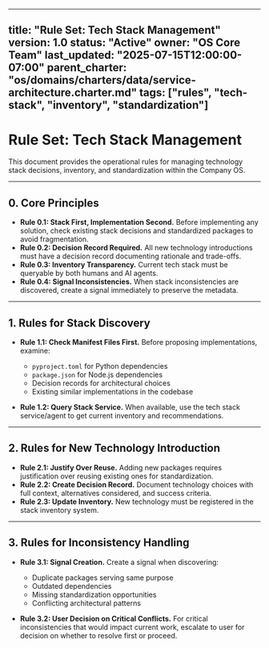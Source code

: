 
---
title: "Rule Set: Tech Stack Management"
version: 1.0
status: "Active"
owner: "OS Core Team"
last_updated: "2025-07-15T12:00:00-07:00"
parent_charter: "os/domains/charters/data/service-architecture.charter.md"
tags: ["rules", "tech-stack", "inventory", "standardization"]
---

# **Rule Set: Tech Stack Management**

This document provides the operational rules for managing technology stack decisions, inventory, and standardization within the Company OS.

---

## **0. Core Principles**

* **Rule 0.1: Stack First, Implementation Second.** Before implementing any solution, check existing stack decisions and standardized packages to avoid fragmentation.
* **Rule 0.2: Decision Record Required.** All new technology introductions must have a decision record documenting rationale and trade-offs.
* **Rule 0.3: Inventory Transparency.** Current tech stack must be queryable by both humans and AI agents.
* **Rule 0.4: Signal Inconsistencies.** When stack inconsistencies are discovered, create a signal immediately to preserve the metadata.

---

## **1. Rules for Stack Discovery**

* **Rule 1.1: Check Manifest Files First.** Before proposing implementations, examine:
  - `pyproject.toml` for Python dependencies
  - `package.json` for Node.js dependencies
  - Decision records for architectural choices
  - Existing similar implementations in the codebase

* **Rule 1.2: Query Stack Service.** When available, use the tech stack service/agent to get current inventory and recommendations.

---

## **2. Rules for New Technology Introduction**

* **Rule 2.1: Justify Over Reuse.** Adding new packages requires justification over reusing existing ones for standardization.
* **Rule 2.2: Create Decision Record.** Document technology choices with full context, alternatives considered, and success criteria.
* **Rule 2.3: Update Inventory.** New technology must be registered in the stack inventory system.

---

## **3. Rules for Inconsistency Handling**

* **Rule 3.1: Signal Creation.** Create a signal when discovering:
  - Duplicate packages serving same purpose
  - Outdated dependencies
  - Missing standardization opportunities
  - Conflicting architectural patterns

* **Rule 3.2: User Decision on Critical Conflicts.** For critical inconsistencies that would impact current work, escalate to user for decision on whether to resolve first or proceed.

